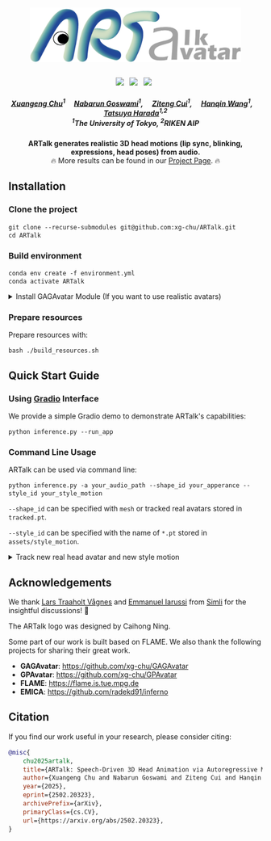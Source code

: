<h1 align="center"><b><img src="./assets/artalk_logo.png" width="420"/></b></h1>
<h3 align="center">
    <a href='https://arxiv.org/abs/2502.20323'><img src='https://img.shields.io/badge/ArXiv-PDF-red'></a> &nbsp; 
    <a href='https://xg-chu.site/project_artalk/'><img src='https://img.shields.io/badge/Project-Page-blue'></a> &nbsp; 
    <!-- <a href='https://www.youtube.com/watch?v=9244ZgOl4Xk'><img src='https://img.shields.io/badge/Youtube-Video-red'></a> &nbsp;  -->
    <a href='https://github.com/xg-chu/GAGAvatar/'><img src='https://img.shields.io/badge/GAGAvatar-Code-purple'></a> &nbsp; 
</h3>

<h5 align="center">
    <a href="https://xg-chu.site">Xuangeng Chu</a><sup>1</sup>&emsp;
    <a href="https://naba89.github.io">Nabarun Goswami</a><sup>1</sup>,</span>&emsp;
    <a href="https://cuiziteng.github.io">Ziteng Cui</a><sup>1</sup>,</span>&emsp;
    <a href="https://openreview.net/profile?id=~Hanqin_Wang1">Hanqin Wang</a><sup>1</sup>,</span>&emsp;
    <a href="https://www.mi.t.u-tokyo.ac.jp/harada/">Tatsuya Harada</a><sup>1,2</sup>
    <br>
    <sup>1</sup>The University of Tokyo,
    <sup>2</sup>RIKEN AIP
</h5>

<div align="center"> 
    <!-- <div align="center"> 
        <b><img src="./demos/teaser.gif" alt="drawing" width="960"/></b>
    </div> -->
    <b>
        ARTalk generates realistic 3D head motions (lip sync, blinking, expressions, head poses) from audio.
    </b>
    <br>
        🔥 More results can be found in our <a href="https://xg-chu.site/project_artalk/">Project Page</a>. 🔥
</div>

<!-- ## TO DO
We are now preparing the <b>pre-trained model and quick start materials</b> and will release it within a week. -->

## Installation
### Clone the project
```
git clone --recurse-submodules git@github.com:xg-chu/ARTalk.git
cd ARTalk
```

### Build environment
```
conda env create -f environment.yml
conda activate ARTalk
```

<details>
<summary><span>Install GAGAvatar Module (If you want to use realistic avatars)</span></summary>

```
git clone --recurse-submodules git@github.com:xg-chu/diff-gaussian-rasterization.git
pip install ./diff-gaussian-rasterization
rm -rf ./diff-gaussian-rasterization
```

</details>

### Prepare resources
Prepare resources with:
```
bash ./build_resources.sh
```

## Quick Start Guide
### Using <a href="https://github.com/gradio-app/gradio">Gradio</a> Interface

We provide a simple Gradio demo to demonstrate ARTalk's capabilities:
```
python inference.py --run_app
```

### Command Line Usage

ARTalk can be used via command line:
```
python inference.py -a your_audio_path --shape_id your_apperance --style_id your_style_motion
```
`--shape_id` can be specified with `mesh` or tracked real avatars stored in `tracked.pt`.

`--style_id` can be specified with the name of `*.pt` stored in `assets/style_motion`.

<details>
<summary><span>Track new real head avatar and new style motion</span></summary>

The file `tracked.pt` is generated using <a href="https://github.com/xg-chu/GAGAvatar/blob/main/inference.py">`GAGAvatar/inference.py`</a>. Here I've included several examples of tracked avatars for quick testing.

The style motion is tracked with EMICA module in <a href="https://github.com/xg-chu/GAGAvatar_track">`GAGAvatar_track` </a>. Each contains `50*106` dimensional data. `50` is 2 seconds consecutive frames, `106` is `100` expression code and `6` pose code (base+jaw). Here I've included several examples of tracked style motion.
</details>


## Acknowledgements

We thank <a href="https://www.linkedin.com/in/lars-traaholt-vågnes-432725130/">Lars Traaholt Vågnes</a> and <a href="https://emmanueliarussi.github.io">Emmanuel Iarussi</a> from <a href="https://www.simli.com">Simli</a> for the insightful discussions! 🤗

The ARTalk logo was designed by Caihong Ning.

Some part of our work is built based on FLAME.
We also thank the following projects for sharing their great work.
- **GAGAvatar**: https://github.com/xg-chu/GAGAvatar
- **GPAvatar**: https://github.com/xg-chu/GPAvatar
- **FLAME**: https://flame.is.tue.mpg.de
- **EMICA**: https://github.com/radekd91/inferno


## Citation
If you find our work useful in your research, please consider citing:
```bibtex
@misc{
    chu2025artalk,
    title={ARTalk: Speech-Driven 3D Head Animation via Autoregressive Model}, 
    author={Xuangeng Chu and Nabarun Goswami and Ziteng Cui and Hanqin Wang and Tatsuya Harada},
    year={2025},
    eprint={2502.20323},
    archivePrefix={arXiv},
    primaryClass={cs.CV},
    url={https://arxiv.org/abs/2502.20323}, 
}
```